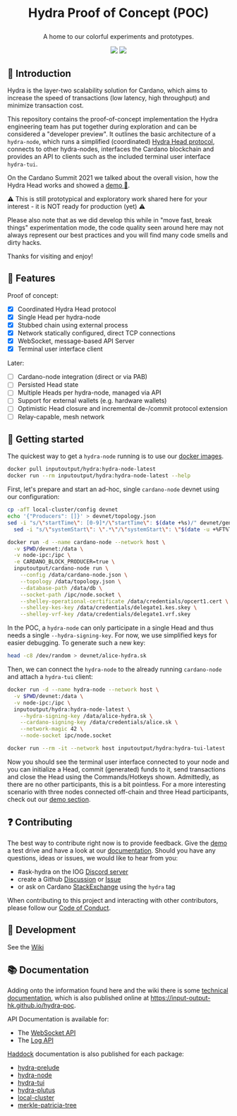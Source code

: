 # <p align="center">Hydra Proof of Concept (POC)</p>

<div align="center">
  <p>A home to our colorful experiments and prototypes.</p>
  <a href='https://github.com/input-output-hk/hydra-poc/actions'><img src="https://img.shields.io/github/workflow/status/input-output-hk/hydra-poc/CI?label=Tests&style=for-the-badge" /></a>
  <a href='https://hub.docker.com/r/inputoutput/hydra/tags'><img src="https://img.shields.io/github/workflow/status/input-output-hk/hydra-poc/Docker?label=Docker&style=for-the-badge" /></a>
</div>

## :sunrise_over_mountains: Introduction

Hydra is the layer-two scalability solution for Cardano, which aims to increase
the speed of transactions (low latency, high throughput) and minimize
transaction cost.

This repository contains the proof-of-concept implementation the Hydra
engineering team has put together during exploration and can be considered a
"developer preview". It outlines the basic architecture of a `hydra-node`, which
runs a simplified (coordinated) [Hydra Head
protocol](https://eprint.iacr.org/2020/299.pdf), connects to other hydra-nodes,
interfaces the Cardano blockchain and provides an API to clients such as the
included terminal user interface `hydra-tui`.

On the Cardano Summit 2021 we talked about the overall vision, how the Hydra Head
works and showed a [demo :movie_camera:](https://summit.cardano.org/sessions/hydra-the-multi-headed-scalability-protocol).

:warning: This is still prototypical and exploratory work shared here for your
interest - it is NOT ready for production (yet) :warning:

Please also note that as we did develop this while in "move fast, break things"
experimentation mode, the code quality seen around here may not always represent
our best practices and you will find many code smells and dirty hacks.

Thanks for visiting and enjoy!

## :rainbow: Features

Proof of concept:
- [x] Coordinated Hydra Head protocol
- [x] Single Head per hydra-node
- [x] Stubbed chain using external process
- [x] Network statically configured, direct TCP connections
- [x] WebSocket, message-based API Server
- [x] Terminal user interface client

Later:
- [ ] Cardano-node integration (direct or via PAB)
- [ ] Persisted Head state
- [ ] Multiple Heads per hydra-node, managed via API
- [ ] Support for external wallets (e.g. hardware wallets)
- [ ] Optimistic Head closure and incremental de-/commit protocol extension
- [ ] Relay-capable, mesh network

## :rocket: Getting started

The quickest way to get a `hydra-node` running is to use our [docker
images](https://hub.docker.com/r/inputoutput/hydra/tags).

```sh
docker pull inputoutput/hydra:hydra-node-latest
docker run --rm inputoutput/hydra:hydra-node-latest --help
```

First, let's prepare and start an ad-hoc, single `cardano-node` devnet using our
configuration:

```sh
cp -afT local-cluster/config devnet
echo '{"Producers": []}' > devnet/topology.json
sed -i "s/\"startTime\": [0-9]*/\"startTime\": $(date +%s)/" devnet/genesis-byron.json && \
  sed -i "s/\"systemStart\": \".*\"/\"systemStart\": \"$(date -u +%FT%TZ)\"/" devnet/genesis-shelley.json

docker run -d --name cardano-node --network host \
  -v $PWD/devnet:/data \
  -v node-ipc:/ipc \
  -e CARDANO_BLOCK_PRODUCER=true \
  inputoutput/cardano-node run \
    --config /data/cardano-node.json \
    --topology /data/topology.json \
    --database-path /data/db \
    --socket-path /ipc/node.socket \
    --shelley-operational-certificate /data/credentials/opcert1.cert \
    --shelley-kes-key /data/credentials/delegate1.kes.skey \
    --shelley-vrf-key /data/credentials/delegate1.vrf.skey
```

In the POC, a `hydra-node` can only participate in a single Head and thus needs
a single `--hydra-signing-key`. For now, we use simplified keys for easier
debugging. To generate such a new key:

```sh
head -c8 /dev/random > devnet/alice-hydra.sk
```

Then, we can connect the `hydra-node` to the already running `cardano-node` and
attach a `hydra-tui` client:

```sh
docker run -d --name hydra-node --network host \
  -v $PWD/devnet:/data \
  -v node-ipc:/ipc \
  inputoutput/hydra:hydra-node-latest \
    --hydra-signing-key /data/alice-hydra.sk \
    --cardano-signing-key /data/credentials/alice.sk \
    --network-magic 42 \
    --node-socket ipc/node.socket

docker run --rm -it --network host inputoutput/hydra:hydra-tui-latest
```

Now you should see the terminal user interface connected to your node and you can initialize a Head, commit (generated) funds to it, send transactions and close the Head using the Commands/Hotkeys shown. Admittedly, as there are no other participants, this is a bit pointless. For a more interesting scenario with three nodes connected off-chain and three Head participants, check out our [demo section](./demo).

## :question: Contributing

The best way to contribute right now is to provide feedback. Give the
[demo](./demo) a test drive and have a look at our [documentation](./docs).
Should you have any questions, ideas or issues, we would like to hear from you:

- #ask-hydra on the IOG [Discord server](https://discord.gg/Qq5vNTg9PT)
- create a Github [Discussion](https://github.com/input-output-hk/hydra-poc/discussions) or [Issue](https://github.com/input-output-hk/hydra-poc/issues/new)
- or ask on Cardano [StackExchange](https://cardano.stackexchange.com/) using the `hydra` tag

When contributing to this project and interacting with other contributors, please follow our [Code of Conduct](./CODE-OF-CONDUCT.md).

## :wrench: Development

See the [Wiki](https://github.com/input-output-hk/hydra-poc/wiki/For-maintainers)

## :books: Documentation

Adding onto the information found here and the wiki there is some [technical
documentation](./docs), which is also published online at
https://input-output-hk.github.io/hydra-poc.

API Documentation is available for:
* The [WebSocket API](https://input-output-hk.github.io/json-schema-viewer/#/?url=https://raw.githubusercontent.com/input-output-hk/hydra-poc/master/hydra-node/api.yaml)
* The [Log API](https://input-output-hk.github.io/json-schema-viewer/#/?url=https://raw.githubusercontent.com/input-output-hk/hydra-poc/master/hydra-node/api-log.yaml)

[Haddock](https://www.haskell.org/haddock/) documentation is also published for each package:
* [hydra-prelude](https://input-output-hk.github.io/hydra-poc/haddock/hydra-prelude/index.html)
* [hydra-node](https://input-output-hk.github.io/hydra-poc/haddock/hydra-node/index.html)
* [hydra-tui](https://input-output-hk.github.io/hydra-poc/haddock/hydra-tui/index.html)
* [hydra-plutus](https://input-output-hk.github.io/hydra-poc/haddock/hydra-plutus/index.html)
* [local-cluster](https://input-output-hk.github.io/hydra-poc/haddock/local-cluster/index.html)
* [merkle-patricia-tree](https://input-output-hk.github.io/hydra-poc/haddock/merkle-patricia-tree/index.html)
